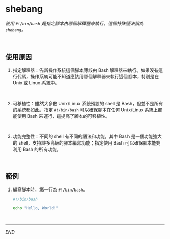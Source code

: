 # shebang

_使用 `#!/bin/bash` 是指定腳本由哪個解釋器來執行，這個特殊語法稱為 `shebang`。_

<br>

## 使用原因

1. 指定解釋器：告訴操作系統這個腳本應該由 Bash 解釋器來執行。如果沒有這行代碼，操作系統可能不知道應該用哪個解釋器來執行這個腳本，特別是在 Unix 或 Linux 系統中。

<br>

2. 可移植性：雖然大多數 Unix/Linux 系統預設的 shell 是 Bash，但並不是所有的系統都如此。指定 `#!/bin/bash` 可以確保腳本在任何 Unix/Linux 系統上都能使用 Bash 來運行，這提高了腳本的可移植性。

<br>

3. 功能完整性：不同的 shell 有不同的語法和功能，其中 Bash 是一個功能強大的 shell，支持許多高級的腳本編寫功能；指定使用 Bash 可以確保腳本能夠利用 Bash 的所有功能。

<br>

## 範例

1. 編寫腳本時，第一行為 `#!/bin/bash`。

    ```bash
    #!/bin/bash

    echo "Hello, World!"
    ```

<br>

___

_END_